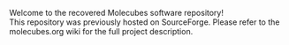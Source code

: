 Welcome to the recovered Molecubes software repository!  <br/>This repository was previously hosted on SourceForge.  Please refer to the molecubes.org wiki for the full project description. 
